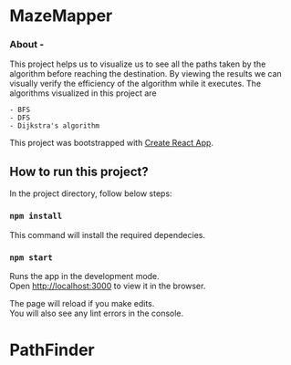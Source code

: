 # MazeMapper

### About - 
This project helps us to visualize us to see all the paths taken by the algorithm before reaching the destination. By viewing the results we can visually verify the efficiency of the algorithm while it executes. The algorithms visualized in this project are 
```
- BFS
- DFS
- Dijkstra's algorithm
```
This project was bootstrapped with [Create React App](https://github.com/facebook/create-react-app).

## How to run this project?

In the project directory, follow below steps:

### `npm install`

This command will install the required dependecies.<br />

### `npm start`

Runs the app in the development mode.<br />
Open [http://localhost:3000](http://localhost:3000) to view it in the browser.

The page will reload if you make edits.<br />
You will also see any lint errors in the console.

# PathFinder
